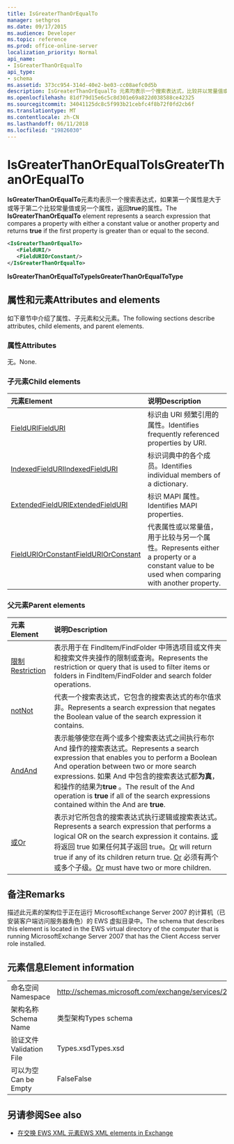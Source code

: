```yaml
---
title: IsGreaterThanOrEqualTo
manager: sethgros
ms.date: 09/17/2015
ms.audience: Developer
ms.topic: reference
ms.prod: office-online-server
localization_priority: Normal
api_name:
- IsGreaterThanOrEqualTo
api_type:
- schema
ms.assetid: 373cc954-314d-40e2-be03-cc08aefc0d5b
description: IsGreaterThanOrEqualTo 元素均表示一个搜索表达式，比较并以常量值或另一个属性，并返回 true，如果第一个属性大于或等于第二个属性。
ms.openlocfilehash: 81df79d15e6c5c8d301e69a822d038588ce42325
ms.sourcegitcommit: 34041125dc8c5f993b21cebfc4f8b72f0fd2cb6f
ms.translationtype: MT
ms.contentlocale: zh-CN
ms.lasthandoff: 06/11/2018
ms.locfileid: "19826030"
---
```

# <a name="isgreaterthanorequalto"></a><span data-ttu-id="9e863-103">IsGreaterThanOrEqualTo</span><span class="sxs-lookup"><span data-stu-id="9e863-103">IsGreaterThanOrEqualTo</span></span>

<span data-ttu-id="9e863-104">**IsGreaterThanOrEqualTo**元素均表示一个搜索表达式，如果第一个属性是大于或等于第二个比较常量值或另一个属性，返回**true**的属性。</span><span class="sxs-lookup"><span data-stu-id="9e863-104">The **IsGreaterThanOrEqualTo** element represents a search expression that compares a property with either a constant value or another property and returns **true** if the first property is greater than or equal to the second.</span></span> 
  
```xml
<IsGreaterThanOrEqualTo>
   <FieldURI/>
   <FieldURIOrConstant/>
</IsGreaterThanOrEqualTo>
```

 <span data-ttu-id="9e863-105">**IsGreaterThanOrEqualToType**</span><span class="sxs-lookup"><span data-stu-id="9e863-105">**IsGreaterThanOrEqualToType**</span></span>
## <a name="attributes-and-elements"></a><span data-ttu-id="9e863-106">属性和元素</span><span class="sxs-lookup"><span data-stu-id="9e863-106">Attributes and elements</span></span>

<span data-ttu-id="9e863-107">如下章节中介绍了属性、子元素和父元素。</span><span class="sxs-lookup"><span data-stu-id="9e863-107">The following sections describe attributes, child elements, and parent elements.</span></span>
  
### <a name="attributes"></a><span data-ttu-id="9e863-108">属性</span><span class="sxs-lookup"><span data-stu-id="9e863-108">Attributes</span></span>

<span data-ttu-id="9e863-109">无。</span><span class="sxs-lookup"><span data-stu-id="9e863-109">None.</span></span>
  
### <a name="child-elements"></a><span data-ttu-id="9e863-110">子元素</span><span class="sxs-lookup"><span data-stu-id="9e863-110">Child elements</span></span>

|<span data-ttu-id="9e863-111">**元素**</span><span class="sxs-lookup"><span data-stu-id="9e863-111">**Element**</span></span>|<span data-ttu-id="9e863-112">**说明**</span><span class="sxs-lookup"><span data-stu-id="9e863-112">**Description**</span></span>|
|:-----|:-----|
|[<span data-ttu-id="9e863-113">FieldURI</span><span class="sxs-lookup"><span data-stu-id="9e863-113">FieldURI</span></span>](fielduri.md) <br/> |<span data-ttu-id="9e863-114">标识由 URI 频繁引用的属性。</span><span class="sxs-lookup"><span data-stu-id="9e863-114">Identifies frequently referenced properties by URI.</span></span>  <br/> |
|[<span data-ttu-id="9e863-115">IndexedFieldURI</span><span class="sxs-lookup"><span data-stu-id="9e863-115">IndexedFieldURI</span></span>](indexedfielduri.md) <br/> |<span data-ttu-id="9e863-116">标识词典中的各个成员。</span><span class="sxs-lookup"><span data-stu-id="9e863-116">Identifies individual members of a dictionary.</span></span>  <br/> |
|[<span data-ttu-id="9e863-117">ExtendedFieldURI</span><span class="sxs-lookup"><span data-stu-id="9e863-117">ExtendedFieldURI</span></span>](extendedfielduri.md) <br/> |<span data-ttu-id="9e863-118">标识 MAPI 属性。</span><span class="sxs-lookup"><span data-stu-id="9e863-118">Identifies MAPI properties.</span></span>  <br/> |
|[<span data-ttu-id="9e863-119">FieldURIOrConstant</span><span class="sxs-lookup"><span data-stu-id="9e863-119">FieldURIOrConstant</span></span>](fielduriorconstant.md) <br/> |<span data-ttu-id="9e863-120">代表属性或以常量值，用于比较与另一个属性。</span><span class="sxs-lookup"><span data-stu-id="9e863-120">Represents either a property or a constant value to be used when comparing with another property.</span></span>  <br/> |
   
### <a name="parent-elements"></a><span data-ttu-id="9e863-121">父元素</span><span class="sxs-lookup"><span data-stu-id="9e863-121">Parent elements</span></span>

|<span data-ttu-id="9e863-122">**元素**</span><span class="sxs-lookup"><span data-stu-id="9e863-122">**Element**</span></span>|<span data-ttu-id="9e863-123">**说明**</span><span class="sxs-lookup"><span data-stu-id="9e863-123">**Description**</span></span>|
|:-----|:-----|
|[<span data-ttu-id="9e863-124">限制</span><span class="sxs-lookup"><span data-stu-id="9e863-124">Restriction</span></span>](restriction.md) <br/> |<span data-ttu-id="9e863-125">表示用于在 FindItem/FindFolder 中筛选项目或文件夹和搜索文件夹操作的限制或查询。</span><span class="sxs-lookup"><span data-stu-id="9e863-125">Represents the restriction or query that is used to filter items or folders in FindItem/FindFolder and search folder operations.</span></span>  <br/> |
|[<span data-ttu-id="9e863-126">not</span><span class="sxs-lookup"><span data-stu-id="9e863-126">Not</span></span>](not.md) <br/> |<span data-ttu-id="9e863-127">代表一个搜索表达式，它包含的搜索表达式的布尔值求非。</span><span class="sxs-lookup"><span data-stu-id="9e863-127">Represents a search expression that negates the Boolean value of the search expression it contains.</span></span>  <br/> |
|[<span data-ttu-id="9e863-128">And</span><span class="sxs-lookup"><span data-stu-id="9e863-128">And</span></span>](and.md) <br/> |<span data-ttu-id="9e863-129">表示能够使您在两个或多个搜索表达式之间执行布尔 And 操作的搜索表达式。</span><span class="sxs-lookup"><span data-stu-id="9e863-129">Represents a search expression that enables you to perform a Boolean And operation between two or more search expressions.</span></span> <span data-ttu-id="9e863-130">如果 And 中包含的搜索表达式都**为真**，和操作的结果为**true** 。</span><span class="sxs-lookup"><span data-stu-id="9e863-130">The result of the And operation is **true** if all of the search expressions contained within the And are **true**.</span></span>  <br/> |
|[<span data-ttu-id="9e863-131">或</span><span class="sxs-lookup"><span data-stu-id="9e863-131">Or</span></span>](or.md) <br/> |<span data-ttu-id="9e863-132">表示对它所包含的搜索表达式执行逻辑或搜索表达式。</span><span class="sxs-lookup"><span data-stu-id="9e863-132">Represents a search expression that performs a logical OR on the search expression it contains.</span></span> <span data-ttu-id="9e863-133">[或](or.md)将返回 true 如果任何其子返回 true。</span><span class="sxs-lookup"><span data-stu-id="9e863-133">[Or](or.md) will return true if any of its children return true.</span></span> <span data-ttu-id="9e863-134">[Or](or.md) 必须有两个或多个子级。</span><span class="sxs-lookup"><span data-stu-id="9e863-134">[Or](or.md) must have two or more children.</span></span>  <br/> |
   
## <a name="remarks"></a><span data-ttu-id="9e863-135">备注</span><span class="sxs-lookup"><span data-stu-id="9e863-135">Remarks</span></span>

<span data-ttu-id="9e863-136">描述此元素的架构位于正在运行 MicrosoftExchange Server 2007 的计算机（已安装客户端访问服务器角色）的 EWS 虚拟目录中。</span><span class="sxs-lookup"><span data-stu-id="9e863-136">The schema that describes this element is located in the EWS virtual directory of the computer that is running MicrosoftExchange Server 2007 that has the Client Access server role installed.</span></span>
  
## <a name="element-information"></a><span data-ttu-id="9e863-137">元素信息</span><span class="sxs-lookup"><span data-stu-id="9e863-137">Element information</span></span>

|||
|:-----|:-----|
|<span data-ttu-id="9e863-138">命名空间</span><span class="sxs-lookup"><span data-stu-id="9e863-138">Namespace</span></span>  <br/> |http://schemas.microsoft.com/exchange/services/2006/types  <br/> |
|<span data-ttu-id="9e863-139">架构名称</span><span class="sxs-lookup"><span data-stu-id="9e863-139">Schema Name</span></span>  <br/> |<span data-ttu-id="9e863-140">类型架构</span><span class="sxs-lookup"><span data-stu-id="9e863-140">Types schema</span></span>  <br/> |
|<span data-ttu-id="9e863-141">验证文件</span><span class="sxs-lookup"><span data-stu-id="9e863-141">Validation File</span></span>  <br/> |<span data-ttu-id="9e863-142">Types.xsd</span><span class="sxs-lookup"><span data-stu-id="9e863-142">Types.xsd</span></span>  <br/> |
|<span data-ttu-id="9e863-143">可以为空</span><span class="sxs-lookup"><span data-stu-id="9e863-143">Can be Empty</span></span>  <br/> |<span data-ttu-id="9e863-144">False</span><span class="sxs-lookup"><span data-stu-id="9e863-144">False</span></span>  <br/> |
   
## <a name="see-also"></a><span data-ttu-id="9e863-145">另请参阅</span><span class="sxs-lookup"><span data-stu-id="9e863-145">See also</span></span>



- [<span data-ttu-id="9e863-146">在交换 EWS XML 元素</span><span class="sxs-lookup"><span data-stu-id="9e863-146">EWS XML elements in Exchange</span></span>](ews-xml-elements-in-exchange.md)

